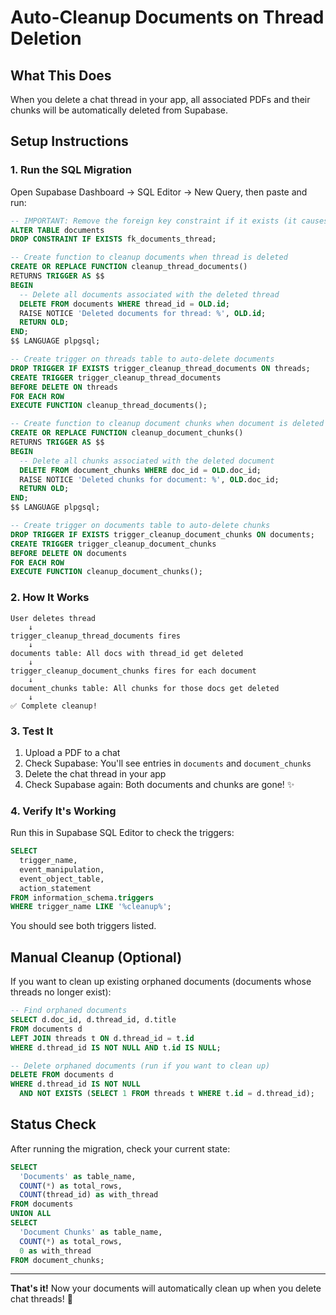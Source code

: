 # Auto-Cleanup Documents on Thread Deletion

## What This Does
When you delete a chat thread in your app, all associated PDFs and their chunks will be automatically deleted from Supabase.

## Setup Instructions

### 1. Run the SQL Migration

Open Supabase Dashboard → SQL Editor → New Query, then paste and run:

```sql
-- IMPORTANT: Remove the foreign key constraint if it exists (it causes timing issues)
ALTER TABLE documents
DROP CONSTRAINT IF EXISTS fk_documents_thread;

-- Create function to cleanup documents when thread is deleted
CREATE OR REPLACE FUNCTION cleanup_thread_documents()
RETURNS TRIGGER AS $$
BEGIN
  -- Delete all documents associated with the deleted thread
  DELETE FROM documents WHERE thread_id = OLD.id;
  RAISE NOTICE 'Deleted documents for thread: %', OLD.id;
  RETURN OLD;
END;
$$ LANGUAGE plpgsql;

-- Create trigger on threads table to auto-delete documents
DROP TRIGGER IF EXISTS trigger_cleanup_thread_documents ON threads;
CREATE TRIGGER trigger_cleanup_thread_documents
BEFORE DELETE ON threads
FOR EACH ROW
EXECUTE FUNCTION cleanup_thread_documents();

-- Create function to cleanup document chunks when document is deleted
CREATE OR REPLACE FUNCTION cleanup_document_chunks()
RETURNS TRIGGER AS $$
BEGIN
  -- Delete all chunks associated with the deleted document
  DELETE FROM document_chunks WHERE doc_id = OLD.doc_id;
  RAISE NOTICE 'Deleted chunks for document: %', OLD.doc_id;
  RETURN OLD;
END;
$$ LANGUAGE plpgsql;

-- Create trigger on documents table to auto-delete chunks
DROP TRIGGER IF EXISTS trigger_cleanup_document_chunks ON documents;
CREATE TRIGGER trigger_cleanup_document_chunks
BEFORE DELETE ON documents
FOR EACH ROW
EXECUTE FUNCTION cleanup_document_chunks();
```

### 2. How It Works

```
User deletes thread
    ↓
trigger_cleanup_thread_documents fires
    ↓
documents table: All docs with thread_id get deleted
    ↓
trigger_cleanup_document_chunks fires for each document
    ↓
document_chunks table: All chunks for those docs get deleted
    ↓
✅ Complete cleanup!
```

### 3. Test It

1. Upload a PDF to a chat
2. Check Supabase: You'll see entries in `documents` and `document_chunks`
3. Delete the chat thread in your app
4. Check Supabase again: Both documents and chunks are gone! ✨

### 4. Verify It's Working

Run this in Supabase SQL Editor to check the triggers:

```sql
SELECT 
  trigger_name,
  event_manipulation,
  event_object_table,
  action_statement
FROM information_schema.triggers
WHERE trigger_name LIKE '%cleanup%';
```

You should see both triggers listed.

## Manual Cleanup (Optional)

If you want to clean up existing orphaned documents (documents whose threads no longer exist):

```sql
-- Find orphaned documents
SELECT d.doc_id, d.thread_id, d.title
FROM documents d
LEFT JOIN threads t ON d.thread_id = t.id
WHERE d.thread_id IS NOT NULL AND t.id IS NULL;

-- Delete orphaned documents (run if you want to clean up)
DELETE FROM documents d
WHERE d.thread_id IS NOT NULL 
  AND NOT EXISTS (SELECT 1 FROM threads t WHERE t.id = d.thread_id);
```

## Status Check

After running the migration, check your current state:

```sql
SELECT 
  'Documents' as table_name,
  COUNT(*) as total_rows,
  COUNT(thread_id) as with_thread
FROM documents
UNION ALL
SELECT 
  'Document Chunks' as table_name,
  COUNT(*) as total_rows,
  0 as with_thread
FROM document_chunks;
```

---

**That's it!** Now your documents will automatically clean up when you delete chat threads! 🎉

